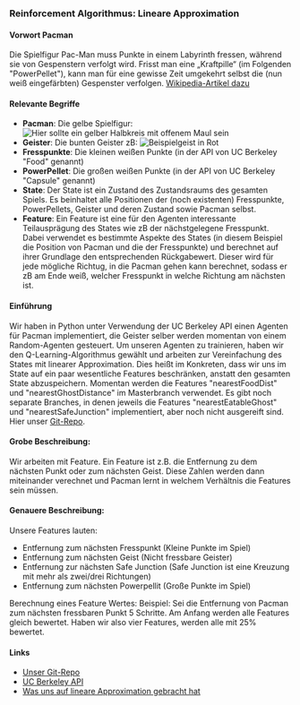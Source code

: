 ### Reinforcement Algorithmus: Lineare Approximation

#### Vorwort Pacman
Die Spielfigur Pac-Man muss Punkte in einem Labyrinth fressen, während sie von Gespenstern verfolgt wird. Frisst man eine „Kraftpille“ (im Folgenden "PowerPellet"), kann man für eine gewisse Zeit umgekehrt selbst die (nun weiß eingefärbten) Gespenster verfolgen. [Wikipedia-Artikel dazu](https://de.wikipedia.org/wiki/Pac-Man)

#### Relevante Begriffe
* __Pacman__: Die gelbe Spielfigur: ![Hier sollte ein gelber Halbkreis mit offenem Maul sein](http://files.softicons.com/download/game-icons/classic-games-icons-by-thvg/png/24/Pacman.png "Pacman \o/")
* __Geister__: Die bunten Geister zB: ![Beispielgeist in Rot](http://files.softicons.com/download/game-icons/classic-games-icons-by-thvg/png/24/Pacman%201.png "Beispielgeist")
* __Fresspunkte__: Die kleinen weißen Punkte (in der API von UC Berkeley "Food" genannt)
* __PowerPellet__: Die großen weißen Punkte (in der API von UC Berkeley "Capsule" genannt)
* __State__: Der State ist ein Zustand des Zustandsraums des gesamten Spiels. Es beinhaltet alle Positionen der (noch existenten) Fresspunkte, PowerPellets, Geister und deren Zustand sowie Pacman selbst.
* __Feature__: Ein Feature ist eine für den Agenten interessante Teilausprägung des States wie zB der nächstgelegene Fresspunkt. Dabei verwendet es bestimmte Aspekte des States (in diesem Beispiel die Position von Pacman und die der Fresspunkte) und berechnet auf ihrer Grundlage den entsprechenden Rückgabewert. Dieser wird für jede mögliche Richtug, in die Pacman gehen kann berechnet, sodass er zB am Ende weiß, welcher Fresspunkt in welche Richtung am nächsten ist.

#### Einführung
Wir haben in Python unter Verwendung der UC Berkeley API einen Agenten für Pacman implementiert, die Geister selber werden momentan von einem Random-Agenten gesteuert.
Um unseren Agenten zu trainieren, haben wir den Q-Learning-Algorithmus gewählt und arbeiten zur Vereinfachung des States mit linearer Approximation. Dies heißt im Konkreten, dass wir uns im State auf ein paar wesentliche Features beschränken, anstatt den gesamten State abzuspeichern. Momentan werden die Features "nearestFoodDist" und "nearestGhostDistance" im Masterbranch verwendet. Es gibt noch separate Branches, in denen jeweils die Features "nearestEatableGhost" und "nearestSafeJunction" implementiert, aber noch nicht ausgereift sind. Hier unser [Git-Repo](https://github.com/Shivon/Pacman_Reinforcement).

#### Grobe Beschreibung:
Wir arbeiten mit Feature. Ein Feature ist z.B. die Entfernung zu dem nächsten Punkt oder zum nächsten Geist.
Diese Zahlen werden dann miteinander verechnet und Pacman lernt in welchem Verhältnis die Features sein müssen.  

#### Genauere Beschreibung:
Unsere Features lauten:
* Entfernung zum nächsten Fresspunkt (Kleine Punkte im Spiel)
* Entfernung zum nächsten Geist (Nicht fressbare Geister)
* Entfernung zur nächsten Safe Junction (Safe Junction ist eine Kreuzung mit mehr als zwei/drei Richtungen)
* Entfernung zum nächsten Powerpellit (Große Punkte im Spiel)

Berechnung eines Feature Wertes:
Beispiel: Sei die Entfernung von Pacman zum nächsten fressbaren Punkt 5 Schritte.
Am Anfang werden alle Features gleich bewertet. Haben wir also vier Features, werden alle mit 25% bewertet.


#### Links
* [Unser Git-Repo](https://github.com/Shivon/Pacman_Reinforcement)
* [UC Berkeley API](http://ai.berkeley.edu/project_overview.html)
* [Was uns auf lineare Approximation gebracht hat](http://www.jair.org/media/2368/live-2368-3623-jair.pdf)
